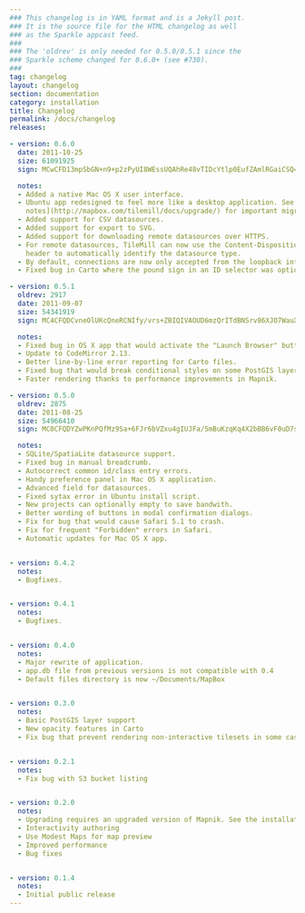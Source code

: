 ```yaml
---
### This changelog is in YAML format and is a Jekyll post.
### It is the source file for the HTML changelog as well
### as the Sparkle appcast feed.
###
### The 'oldrev' is only needed for 0.5.0/0.5.1 since the
### Sparkle scheme changed for 0.6.0+ (see #730).
###
tag: changelog
layout: changelog
section: documentation
category: installation
title: Changelog
permalink: /docs/changelog
releases:

- version: 0.6.0
  date: 2011-10-25
  size: 61091925
  sign: MCwCFD13mpSbGN+n9+p2zPyUI8WEssUQAhRe48vTIDcYtlp0EufZAmlRGaiCSQ==

  notes:
  - Added a native Mac OS X user interface.
  - Ubuntu app redesigned to feel more like a desktop application. See [upgrade
    notes](http://mapbox.com/tilemill/docs/upgrade/) for important migration information.
  - Added support for CSV datasources.
  - Added support for export to SVG.
  - Added support for downloading remote datasources over HTTPS.
  - For remote datasources, TileMill can now use the Content-Disposition HTTP
    header to automatically identify the datasource type.
  - By default, connections are now only accepted from the loopback interface.
  - Fixed bug in Carto where the pound sign in an ID selector was optional.

- version: 0.5.1
  oldrev: 2917
  date: 2011-09-07
  size: 54341919
  sign: MC4CFQDCvneOlUKcQneRCNIfy/vrs+ZBIQIVAOUD6mzQrITdBNSrv86XJO7WauXt

  notes:
  - Fixed bug in OS X app that would activate the "Launch Browser" button before TileMill was ready.
  - Update to CodeMirror 2.13.
  - Better line-by-line error reporting for Carto files.
  - Fixed bug that would break conditional styles on some PostGIS layers.
  - Faster rendering thanks to performance improvements in Mapnik.

- version: 0.5.0
  oldrev: 2875
  date: 2011-08-25
  size: 54966410
  sign: MC0CFQDYZwPKnPQfMz9Sa+6FJr6bVZxu4gIUJFa/5mBuKzqKq4X2bBB6vF0uD7s=

  notes:
  - SQLite/SpatiaLite datasource support.
  - Fixed bug in manual breadcrumb.
  - Autocorrect common id/class entry errors.
  - Handy preference panel in Mac OS X application.
  - Advanced field for datasources.
  - Fixed sytax error in Ubuntu install script.
  - New projects can optionally empty to save bandwith.
  - Better wording of buttons in modal confirmation dialogs.
  - Fix for bug that would cause Safari 5.1 to crash.
  - Fix for frequent "Forbidden" errors in Safari.
  - Automatic updates for Mac OS X app.


- version: 0.4.2
  notes:
  - Bugfixes.


- version: 0.4.1
  notes:
  - Bugfixes.


- version: 0.4.0
  notes:
  - Major rewrite of application.
  - app.db file from previous versions is not compatible with 0.4
  - Default files directory is now ~/Documents/MapBox


- version: 0.3.0
  notes:
  - Basic PostGIS layer support
  - New opacity features in Carto
  - Fix bug that prevent rendering non-interactive tilesets in some cases


- version: 0.2.1
  notes:
  - Fix bug with S3 bucket listing


- version: 0.2.0
  notes:
  - Upgrading requires an upgraded version of Mapnik. See the installation section of the README for Mapnik version and installation instructions.
  - Interactivity authoring
  - Use Modest Maps for map preview
  - Improved performance
  - Bug fixes


- version: 0.1.4
  notes:
  - Initial public release
---
```

